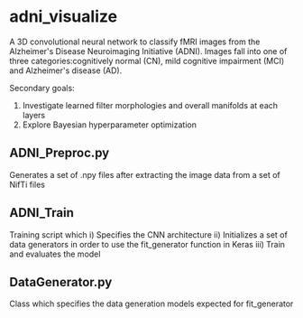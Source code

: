 # adni_visualize

A 3D convolutional neural network to classify fMRI images from the Alzheimer's Disease Neuroimaging Initiative (ADNI). Images fall into one of three categories:cognitively normal (CN), mild cognitive impairment (MCI) and Alzheimer's disease (AD).

Secondary goals: 
1. Investigate learned filter morphologies and overall manifolds at each layers
2. Explore Bayesian hyperparameter optimization

## ADNI_Preproc.py
Generates a set of .npy files after extracting the image data from a set of NifTi files

## ADNI_Train
Training script which 
	i) Specifies the CNN architecture
	ii) Initializes a set of data generators in order to use the fit_generator function in Keras
	iii) Train and evaluates the model

## DataGenerator.py
Class which specifies the data generation models expected for fit_generator
	